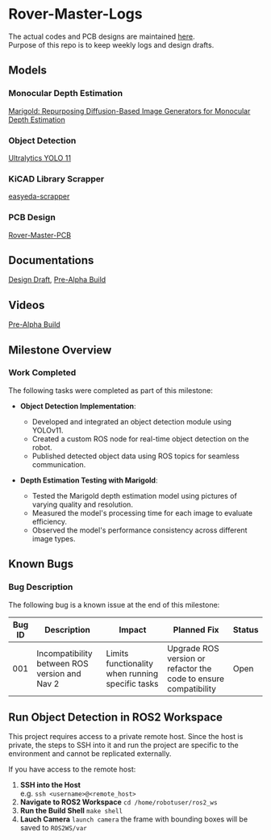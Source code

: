 # Rover-Master-Logs
The actual codes and PCB designs are maintained [here](https://github.com/Rover-Master).   
Purpose of this repo is to keep weekly logs and design drafts.

## Models
### Monocular Depth Estimation
[Marigold: Repurposing Diffusion-Based Image Generators for Monocular Depth Estimation](https://github.com/prs-eth/Marigold?tab=readme-ov-file#marigold-repurposing-diffusion-based-image-generators-for-monocular-depth-estimation)
### Object Detection
[Ultralytics YOLO 11](https://github.com/ultralytics/ultralytics)    
### KiCAD Library Scrapper   
[easyeda-scrapper](https://github.com/zhangyx1998/easyeda-scraper)    
### PCB Design   
[Rover-Master-PCB](https://github.com/Rover-Master/RoverMaster-PCB)      


## Documentations
[Design Draft](https://docs.google.com/document/d/1-bQ3We8AJNHLamSISemeE2tlZ7m4HuL1uXl8B1t9hPI/edit?usp=sharing), 
[Pre-Alpha Build](https://docs.google.com/document/d/10EeRpl8bRQmmqYDzDo8KQ3iPeUJWZ84ysIDSt7VRHq8/edit?usp=sharing)   


## Videos    
[Pre-Alpha Build](https://youtu.be/6k8LeupdFZE)   

## Milestone Overview

### Work Completed
The following tasks were completed as part of this milestone:

- **Object Detection Implementation**:
  - Developed and integrated an object detection module using YOLOv11.
  - Created a custom ROS node for real-time object detection on the robot.
  - Published detected object data using ROS topics for seamless communication.
 
- **Depth Estimation Testing with Marigold**:
  - Tested the Marigold depth estimation model using pictures of varying quality and resolution.
  - Measured the model's processing time for each image to evaluate efficiency.
  - Observed the model's performance consistency across different image types.


## Known Bugs

### Bug Description
The following bug is a known issue at the end of this milestone:

| **Bug ID** | **Description**                              | **Impact**                                           | **Planned Fix**                      | **Status**   |
|------------|----------------------------------------------|-----------------------------------------------------|--------------------------------------|--------------|
| 001        | Incompatibility between ROS version and Nav 2 | Limits functionality when running specific tasks   | Upgrade ROS version or refactor the code to ensure compatibility | Open         |

## Run Object Detection in ROS2 Workspace

This project requires access to a private remote host. Since the host is private, the steps to SSH into it and run the project are specific to the environment and cannot be replicated externally.

If you have access to the remote host:

1. **SSH into the Host**  
   e.g. `ssh <username>@<remote_host>`
2. **Navigate to ROS2 Workspace**
   `cd /home/robotuser/ros2_ws`
3. **Run the Build Shell**
   `make shell`
4. **Lauch Camera**
   `launch camera`
   the frame with bounding boxes will be saved to `ROS2WS/var`
   
